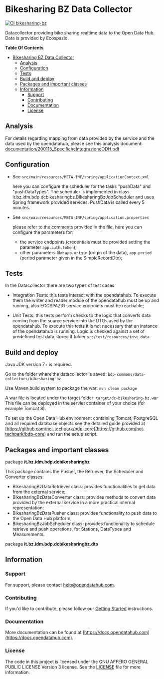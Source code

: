 <!--
SPDX-FileCopyrightText: NOI Techpark <digital@noi.com>

SPDX-License-Identifier: CC0-1.0
-->

# Bikesharing BZ Data Collector

[![CI bikesharing-bz](https://github.com/noi-techpark/bdp-commons/actions/workflows/ci-bikesharing-bz.yml/badge.svg)](https://github.com/noi-techpark/bdp-commons/actions/workflows/ci-bikesharing-bz.yml)

Datacollector providing bike sharing realtime data to the Open Data Hub.
Data is provided by Ecospazio.

**Table Of Contents**
- [Bikesharing BZ Data Collector](#bikesharing-bz-data-collector)
	- [Analysis](#analysis)
	- [Configuration](#configuration)
	- [Tests](#tests)
	- [Build and deploy](#build-and-deploy)
	- [Packages and important classes](#packages-and-important-classes)
	- [Information](#information)
		- [Support](#support)
		- [Contributing](#contributing)
		- [Documentation](#documentation)
		- [License](#license)


## Analysis

For details regarding mapping from data provided by the service and the data used by the opendatahub, please see this analysis document:
[documentation/200115_SpecificheIntegrazioneODH.pdf](documentation/200115_SpecificheIntegrazioneODH.pdf)

## Configuration
  - See `src/main/resources/META-INF/spring/applicationContext.xml`

    here you can configure the scheduler for the tasks "pushData" and
    "pushDataTypes". The scheduler is implemented in class
    it.bz.idm.bdp.dcbikesharingbz.BikesharingBzJobScheduler and uses Spring
    framework provided services. PushData is called every 5 minutes.

  - See `src/main/resources/META-INF/spring/application.properties`

    please refer to the comments provided in the file, here you can configure the parameters for:
    - the service endpoints (credentials must be provided setting the parameter `app.auth.token`);
    - other parameters like `app.origin` (origin of the data), `app.period` (period parameter given in the SimpleRecordDto);


## Tests

In the Datacollector there are two types of test cases:

 - Integration Tests: this tests interact with the opendatahub. To execute them
   the writer and reader module of the opendatahub must be up and running, also
   ECOSPAZIO service endpoints must be reachable;

 - Unit Tests: this tests perform checks to the logic that converts data coming
   from the source service into the DTOs used by the opendatahub. To execute
   this tests it is not necessary that an instance of the opendatahub is
   running. Logic is checked against a set of predefined test data stored if
   folder `src/test/resources/test_data`.


## Build and deploy

Java JDK version 7+ is required.

Go to the folder where the datacollector is saved:
`bdp-commons/data-collectors/bikesharing-bz`

Use Maven build system to package the war: `mvn clean package`

A war file is located under the target folder: `target/dc-bikesharing-bz.war`
This file can be deployed in the servlet container of your choice (for example
Tomcat 8).

To set up the Open Data Hub environment containing Tomcat, PostgreSQL and all
required database objects see the detailed guide provided at
[https://github.com/noi-techpark/bdp-core](https://github.com/noi-techpark/bdp-core)
and run the setup script.


## Packages and important classes

package **it.bz.idm.bdp.dcbikesharingbz**

This package contains the Pusher, the Retriever, the Scheduler and Converter classes:
 - BikesharingBzDataRetriever class: provides functionalities to get data from the external service;
 - BikesharingBzDataConverter class: provides methods to convert data provided by the external service in a more practical internal representation;
 - BikesharingBzDataPusher class: provides functionality to push data to the Open Data Hub platform;
 - BikesharingBzJobScheduler class: provides functionality to schedule retrieve and push operations, for Stations, DataTypes and Measurements.

package **it.bz.idm.bdp.dcbikesharingbz.dto**

## Information

### Support

For support, please contact [help@opendatahub.com](mailto:help@opendatahub.com).

### Contributing

If you'd like to contribute, please follow our [Getting
Started](https://github.com/noi-techpark/odh-docs/wiki/Contributor-Guidelines:-Getting-started)
instructions.

### Documentation

More documentation can be found at
[https://docs.opendatahub.com](https://docs.opendatahub.com).

### License

The code in this project is licensed under the GNU AFFERO GENERAL PUBLIC LICENSE
Version 3 license. See the [LICENSE](../../LICENSE) file for more information.
